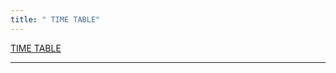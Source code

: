 ```yaml
---
title: " TIME TABLE"
---
```

<a href="https://drive.google.com/open?id=15e-dIRcuzPXpe90rbSnbDqjuMArOWHJj">TIME TABLE</a>
<br>
<hr>
